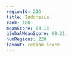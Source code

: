 ```yaml
---
regionId: 216
title: Indonesia
rank: 180
meanScore: 63.13
globalMeanScore: 69.21
numRegions: 220
layout: region_score
---
```

